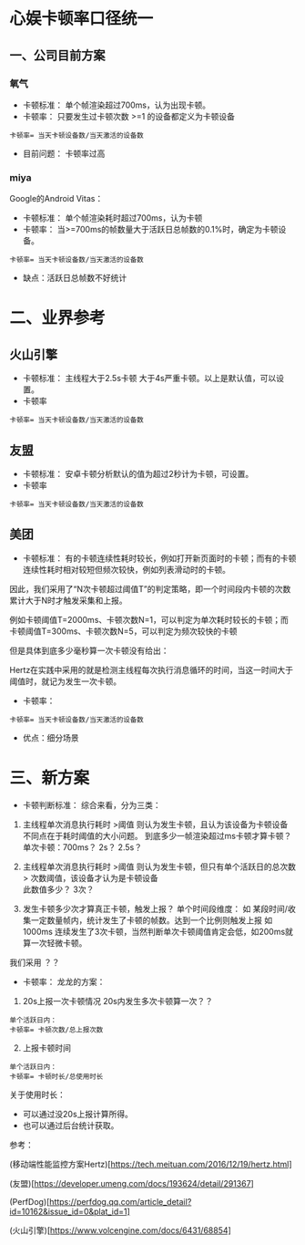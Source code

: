 # 心娱卡顿率口径统一

## 一、公司目前方案

### 氧气

- 卡顿标准： 单个帧渲染超过700ms，认为出现卡顿。
- 卡顿率： 只要发生过卡顿次数 >=1 的设备都定义为卡顿设备
```
卡顿率= 当天卡顿设备数/当天激活的设备数
```

- 目前问题： 卡顿率过高

### miya

Google的Android Vitas：

- 卡顿标准： 单个帧渲染耗时超过700ms，认为卡顿
- 卡顿率： 当>=700ms的帧数量大于活跃日总帧数的0.1%时，确定为卡顿设备。

```
卡顿率= 当天卡顿设备数/当天激活的设备数
```

- 缺点：活跃日总帧数不好统计

# 二、业界参考

## 火山引擎

- 卡顿标准： 主线程大于2.5s卡顿 大于4s严重卡顿。以上是默认值，可以设置。
- 卡顿率

```  
卡顿率= 当天卡顿设备数/当天激活的设备数  
```

## 友盟

- 卡顿标准： 安卓卡顿分析默认的值为超过2秒计为卡顿，可设置。
- 卡顿率

```
卡顿率= 当天卡顿设备数/当天激活的设备数    
```

## 美团

- 卡顿标准： 有的卡顿连续性耗时较长，例如打开新页面时的卡顿；而有的卡顿连续性耗时相对较短但频次较快，例如列表滑动时的卡顿。

因此，我们采用了“N次卡顿超过阈值T”的判定策略，即一个时间段内卡顿的次数累计大于N时才触发采集和上报。

例如卡顿阈值T=2000ms、卡顿次数N=1，可以判定为单次耗时较长的卡顿；而卡顿阈值T=300ms、卡顿次数N=5，可以判定为频次较快的卡顿

但是具体到底多少毫秒算一次卡顿没有给出：

Hertz在实践中采用的就是检测主线程每次执行消息循环的时间，当这一时间大于阈值时，就记为发生一次卡顿。

- 卡顿率：

```
卡顿率= 当天卡顿设备数/当天激活的设备数 
```

- 优点：细分场景

# 三、新方案

- 卡顿判断标准： 综合来看，分为三类：

1. 主线程单次消息执行耗时 >阈值 则认为发生卡顿，且认为该设备为卡顿设备 不同点在于耗时阈值的大小问题。 到底多少一帧渲染超过ms卡顿才算卡顿？ 单次卡顿：700ms？ 2s？ 2.5s？

2. 主线程单次消息执行耗时 >阈值 则认为发生卡顿，但只有单个活跃日的总次数> 次数阈值，该设备才认为是卡顿设备  
   此数值多少？ 3次？

3. 发生卡顿多少次才算真正卡顿，触发上报？ 单个时间段维度： 如 某段时间/收集一定数量帧内，统计发生了卡顿的帧数。达到一个比例则触发上报 如 1000ms
   连续发生了3次卡顿，当然判断单次卡顿阈值肯定会低，如200ms就算一次轻微卡顿。

我们采用 ？？

- 卡顿率： 龙龙的方案：

1. 20s上报一次卡顿情况 20s内发生多次卡顿算一次？？

```
单个活跃日内：
卡顿率= 卡顿次数/总上报次数

```

2. 上报卡顿时间

```
单个活跃日内：
卡顿率= 卡顿时长/总使用时长

```

关于使用时长：

- 可以通过没20s上报计算所得。
- 也可以通过后台统计获取。

参考：

(移动端性能监控方案Hertz)[https://tech.meituan.com/2016/12/19/hertz.html]

(友盟)[https://developer.umeng.com/docs/193624/detail/291367]

(PerfDog)[https://perfdog.qq.com/article_detail?id=10162&issue_id=0&plat_id=1]

(火山引擎)[https://www.volcengine.com/docs/6431/68854]








